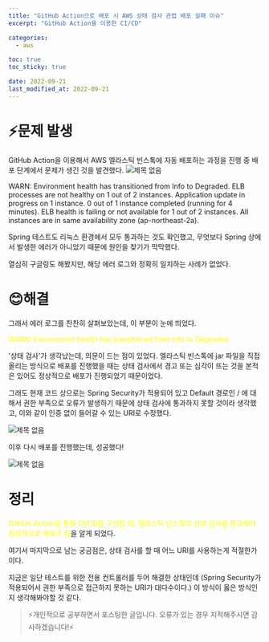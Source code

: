 ```yaml
---
title: "GitHub Action으로 배포 시 AWS 상태 검사 관렵 배포 실패 이슈"
excerpt: "GitHub Action을 이용한 CI/CD"

categories:
  - aws

toc: true
toc_sticky: true

date: 2022-09-21
last_modified_at: 2022-09-21
---
```


# ⚡문제 발생

GitHub Action을 이용해서 AWS 엘라스틱 빈스톡에 자동 배포하는 과정을 진행 중 배포 단계에서 문제가 생긴 것을 발견했다.
![제목 없음](https://user-images.githubusercontent.com/66549638/191302150-54df03f4-7040-4f49-b34d-b7072cebec57.png)

WARN: Environment health has transitioned from Info to Degraded. ELB processes are not healthy on 1 out of 2 instances. Application update in progress on 1 instance. 0 out of 1 instance completed (running for 4 minutes). ELB health is failing or not available for 1 out of 2 instances. All instances are in same availability zone (ap-northeast-2a).

Spring 테스트도 리눅스 환경에서 모두 통과하는 것도 확인했고, 무엇보다 Spring 상에서 발생한 에러가 아니었기 때문에 원인을 찾기가 막막했다.

열심히 구글링도 해봤지만, 해당 에러 로그와 정확히 일치하는 사례가 없었다.

# 😊해결

그래서 에러 로그를 찬찬히 살펴보았는데, 이 부분이 눈에 띄었다.

<span style="color:yellow">WARN: Environment health has transitioned from Info to Degraded.</span>

'상태 검사'가 생각났는데, 의문이 드는 점이 있었다. 엘라스틱 빈스톡에 jar 파일을 직접 올리는 방식으로 배포를 진행했을 때는 상태 검사에서 경고 또는 심각이 뜨는 것을 본적은 있어도 정상적으로 배포가 진행되었기 때문이었다.

그래도 현재 코드 상으로는 Spring Security가 적용되어 있고 Default 경로인 / 에 대해서 권한 부족으로 오류가 발생하기 때문에 상태 검사에 통과하지 못할 것이라 생각했고, 이와 같이 인증 없이 들어갈 수 있는 URI로 수정했다. 

![제목 없음](https://user-images.githubusercontent.com/66549638/191303575-6941c326-654b-4f58-9f70-6386bd29da5f.png)

이후 다시 배포를 진행했는데, 성공했다!

![제목 없음](https://user-images.githubusercontent.com/66549638/191304394-992eab65-018b-40b2-9298-9284b03801c6.png)

# 정리
<span style="color:yellow">GitHub Action을 통해 CI/CD를 구성할 때, 엘라스틱 빈스톡의 상태 검사를 통과해야 정상적으로 배포가 됨</span>을 알게 되었다.

여기서 마지막으로 남는 궁금점은, 상태 검사를 할 때 어느 URI를 사용하는게 적절한가 이다.

지금은 일단 테스트를 위한 전용 컨트롤러를 두어 해결한 상태인데 (Spring Security가 적용되어서 권한 부족으로 접근하지 못하는 URI가 대다수이다.) 이 방식이 옳은 방식인지 생각해봐야할 것 같다.




> ⚡개인적으로 공부하면서 포스팅한 글입니다. 오류가 있는 경우 지적해주시면 감사하겠습니다!⚡
